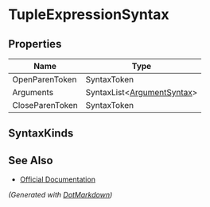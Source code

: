 # TupleExpressionSyntax

## Properties

| Name            | Type                                                  |
| --------------- | ----------------------------------------------------- |
| OpenParenToken  | SyntaxToken                                           |
| Arguments       | SyntaxList\<[ArgumentSyntax](SeparatedSyntaxList.md)> |
| CloseParenToken | SyntaxToken                                           |

## SyntaxKinds

## See Also

* [Official Documentation](https://docs.microsoft.com/en-us/dotnet/api/microsoft.codeanalysis.csharp.syntax.tupleexpressionsyntax)


*\(Generated with [DotMarkdown](http://github.com/JosefPihrt/DotMarkdown)\)*